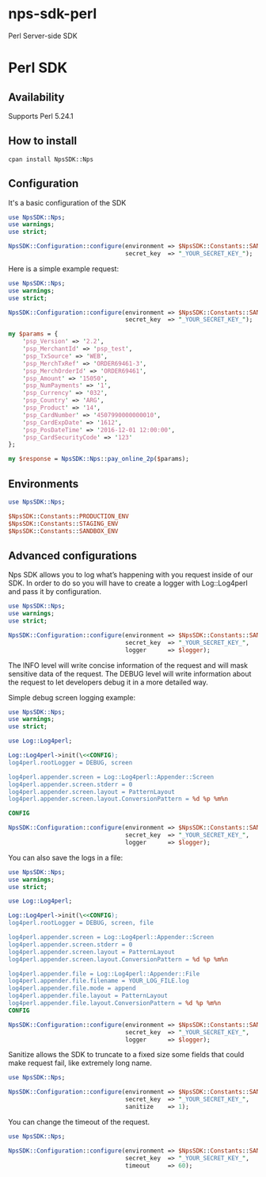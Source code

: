 # nps-sdk-perl
Perl Server-side SDK

#  Perl SDK
 

## Availability
Supports Perl 5.24.1

## How to install

```
cpan install NpsSDK::Nps
```

## Configuration

It's a basic configuration of the SDK

```perl
use NpsSDK::Nps;
use warnings; 
use strict;

NpsSDK::Configuration::configure(environment => $NpsSDK::Constants::SANDBOX_ENV,
                                 secret_key  => "_YOUR_SECRET_KEY_");
```

Here is a simple example request:

```perl
use NpsSDK::Nps;
use warnings; 
use strict;

NpsSDK::Configuration::configure(environment => $NpsSDK::Constants::SANDBOX_ENV, 
                                 secret_key  => "_YOUR_SECRET_KEY_");

my $params = {
    'psp_Version' => '2.2',
    'psp_MerchantId' => 'psp_test',
    'psp_TxSource' => 'WEB',
    'psp_MerchTxRef' => 'ORDER69461-3',
    'psp_MerchOrderId' => 'ORDER69461',
    'psp_Amount' => '15050',
    'psp_NumPayments' => '1',
    'psp_Currency' => '032',
    'psp_Country' => 'ARG',
    'psp_Product' => '14',
    'psp_CardNumber' => '4507990000000010',
    'psp_CardExpDate' => '1612',
    'psp_PosDateTime' => '2016-12-01 12:00:00',
    'psp_CardSecurityCode' => '123'
};

my $response = NpsSDK::Nps::pay_online_2p($params);	
```

## Environments

```perl
use NpsSDK::Nps;

$NpsSDK::Constants::PRODUCTION_ENV
$NpsSDK::Constants::STAGING_ENV
$NpsSDK::Constants::SANDBOX_ENV
```

## Advanced configurations

Nps SDK allows you to log what’s happening with you request inside of our SDK.
In order to do so you will have to create a logger with Log::Log4perl and pass it by configuration.

```perl
use NpsSDK::Nps;
use warnings; 
use strict;

NpsSDK::Configuration::configure(environment => $NpsSDK::Constants::SANDBOX_ENV,
                                 secret_key  => "_YOUR_SECRET_KEY_",
                                 logger      => $logger);
```

The INFO level will write concise information of the request and will mask sensitive data of the request. 
The DEBUG level will write information about the request to let developers debug it in a more detailed way.

Simple debug screen logging example:

```perl
use NpsSDK::Nps;
use warnings; 
use strict;

use Log::Log4perl;

Log::Log4perl->init(\<<CONFIG);
log4perl.rootLogger = DEBUG, screen

log4perl.appender.screen = Log::Log4perl::Appender::Screen
log4perl.appender.screen.stderr = 0
log4perl.appender.screen.layout = PatternLayout
log4perl.appender.screen.layout.ConversionPattern = %d %p %m%n

CONFIG

NpsSDK::Configuration::configure(environment => $NpsSDK::Constants::SANDBOX_ENV,
                                 secret_key  => "_YOUR_SECRET_KEY_",
                                 logger      => $logger);
```

You can also save the logs in a file:

```perl
use NpsSDK::Nps;
use warnings; 
use strict;

use Log::Log4perl;

Log::Log4perl->init(\<<CONFIG);
log4perl.rootLogger = DEBUG, screen, file

log4perl.appender.screen = Log::Log4perl::Appender::Screen
log4perl.appender.screen.stderr = 0
log4perl.appender.screen.layout = PatternLayout
log4perl.appender.screen.layout.ConversionPattern = %d %p %m%n

log4perl.appender.file = Log::Log4perl::Appender::File
log4perl.appender.file.filename = YOUR_LOG_FILE.log
log4perl.appender.file.mode = append
log4perl.appender.file.layout = PatternLayout
log4perl.appender.file.layout.ConversionPattern = %d %p %m%n
CONFIG

NpsSDK::Configuration::configure(environment => $NpsSDK::Constants::SANDBOX_ENV,
                                 secret_key  => "_YOUR_SECRET_KEY_",
                                 logger      => $logger);
```


Sanitize allows the SDK to truncate to a fixed size some fields that could make request fail, like extremely long name.

```perl
use NpsSDK::Nps;

NpsSDK::Configuration::configure(environment => $NpsSDK::Constants::SANDBOX_ENV,
                                 secret_key  => "_YOUR_SECRET_KEY_",
                                 sanitize    => 1);
```

You can change the timeout of the request.

```perl
use NpsSDK::Nps;

NpsSDK::Configuration::configure(environment => $NpsSDK::Constants::SANDBOX_ENV,
                                 secret_key  => "_YOUR_SECRET_KEY_",
                                 timeout     => 60);
```

